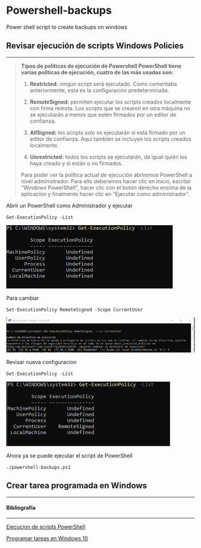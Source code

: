# Powershell-backups
 Power shell script to create backups on windows
## Revisar ejecución de scripts **Windows Policies** 
---

>**Tipos de políticas de ejecución de Powershell
PowerShell tiene varias políticas de ejecución, cuatro de las más usadas son:** 
>
>1. **Restricted:** ningún script será ejecutado. Como comentaba anteriormente, esta es la configuración predeterminada.
>
>2. **RemoteSigned:** permiten ejecutar los scripts creados localmente con firma remota. Los scripts que se crearon en otra máquina no se ejecutarán a menos que estén firmados por un editor de confianza.
>
>3. **AllSigned:** los scripts solo se ejecutarán si está firmado por un editor de confianza. Aquí también se incluyen los scripts creados localmente.
>
>4. **Unrestricted:** todos los scripts se ejecutarán, da igual quién los haya creado y si están o no firmados. 
>
>Para poder ver la política actual de ejecución abriremos PowerShell a nivel administrador. Para ello deberemos hacer clic en Inicio, escribir "Windows PowerShell", hacer clic con el botón derecho encima de la aplicación y finalmente hacer clic en "Ejecutar como administrador".


Abrir un PowerShell como Administrador y ejecutar
~~~
Get-ExecutionPolicy -List 
~~~
![Imagen 1](images/image1.png)

Para cambiar
~~~
Set-ExecutionPolicy RemoteSigned -Scope CurrentUser ​
~~~
![](images/image2.png)

Revisar nueva configuracion
~~~
Get-ExecutionPolicy -List ​
~~~
![](images/image3.png)

Ahora ya se puede ejecutar el script de PowerShell
~~~
./powershell-backups.ps1
~~~

## Crear tarea programada en Windows
---


#### Bibliografia
---
[Ejecucion de scripts PowerShell](https://www.cdmon.com/es/blog/la-ejecucion-de-scripts-esta-deshabilitada-en-este-sistema-te-contamos-como-actuar)

[Programar tareas en Windows 10](https://www.genbeta.com/paso-a-paso/como-programar-tareas-en-windows-10)